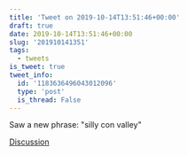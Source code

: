 ```yaml
---
title: 'Tweet on 2019-10-14T13:51:46+00:00'
draft: true
date: 2019-10-14T13:51:46+00:00
slug: '201910141351'
tags:
  - tweets
is_tweet: true
tweet_info:
  id: '1183636496043012096'
  type: 'post'
  is_thread: False
---
```




Saw a new phrase: "silly con valley"

[Discussion](https://x.com/sytelus/status/1183636496043012096)
